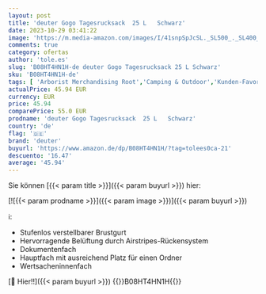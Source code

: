 ```yaml
---
layout: post
title: 'deuter Gogo Tagesrucksack  25 L   Schwarz'
date: 2023-10-29 03:41:22
image: 'https://m.media-amazon.com/images/I/41snpSpJcSL._SL500_._SL400_.jpg'
comments: true
category: ofertas
author: 'tole.es'
slug: 'B08HT4HN1H-de deuter Gogo Tagesrucksack 25 L Schwarz'
sku: 'B08HT4HN1H-de'
tags: [ 'Arborist Merchandising Root','Camping & Outdoor','Kunden-Favoriten: Sport','Rucksäcke, Taschen & Zubehör','Self Service','Special Features Stores','Sport','Sport & Freizeit','Sport & Outdoor Aktivitäten, Bekleidung & Ausrüstung','Sports-Promotions','Wanderrucksäcke','deuter','ef3a019d-6628-41d5-b303-291126686917_0','ef3a019d-6628-41d5-b303-291126686917_6101','ef3a019d-6628-41d5-b303-291126686917_7401','ef3a019d-6628-41d5-b303-291126686917_8001','🇩🇪', ]
actualPrice: 45.94 EUR
currency: EUR
price: 45.94
comparePrice: 55.0 EUR
prodname: 'deuter Gogo Tagesrucksack  25 L   Schwarz'
country: 'de'
flag: '🇩🇪'
brand: 'deuter'
buyurl: 'https://www.amazon.de/dp/B08HT4HN1H/?tag=tolees0ca-21'
descuento: '16.47'
average: '45.94'
---
```


Sie können [{{< param title >}}]({{< param buyurl >}}) hier:

[![{{< param prodname >}}]({{< param image >}})]({{< param buyurl >}})

ℹ️:

- Stufenlos verstellbarer Brustgurt
- Hervorragende Belüftung durch Airstripes-Rückensystem
- Dokumentenfach
- Hauptfach mit ausreichend Platz für einen Ordner
- Wertsacheninnenfach

[🛒 Hier!!]({{< param buyurl >}})
{{<world>}}B08HT4HN1H{{</world>}}

